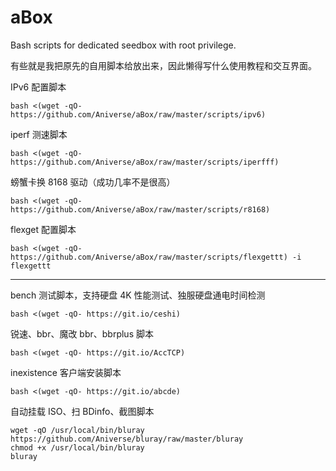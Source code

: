 # aBox
Bash scripts for dedicated seedbox with root privilege.  

有些就是我把原先的自用脚本给放出来，因此懒得写什么使用教程和交互界面。  

IPv6 配置脚本
```
bash <(wget -qO- https://github.com/Aniverse/aBox/raw/master/scripts/ipv6)
```

iperf 测速脚本
```
bash <(wget -qO- https://github.com/Aniverse/aBox/raw/master/scripts/iperfff)
```

螃蟹卡换 8168 驱动（成功几率不是很高）
```
bash <(wget -qO- https://github.com/Aniverse/aBox/raw/master/scripts/r8168)
```

flexget 配置脚本
```
bash <(wget -qO- https://github.com/Aniverse/aBox/raw/master/scripts/flexgettt) -i
flexgettt
```

-------------------

bench 测试脚本，支持硬盘 4K 性能测试、独服硬盘通电时间检测
```
bash <(wget -qO- https://git.io/ceshi)
```

锐速、bbr、魔改 bbr、bbrplus 脚本
```
bash <(wget -qO- https://git.io/AccTCP)
```

inexistence 客户端安装脚本
```
bash <(wget -qO- https://git.io/abcde)
```

自动挂载 ISO、扫 BDinfo、截图脚本
```
wget -qO /usr/local/bin/bluray https://github.com/Aniverse/bluray/raw/master/bluray
chmod +x /usr/local/bin/bluray
bluray
```
